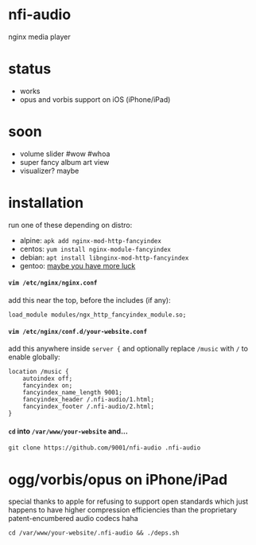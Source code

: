 # nfi-audio
nginx media player


# status
* works
* opus and vorbis support on iOS (iPhone/iPad)


# soon
* volume slider #wow #whoa
* super fancy album art view
* visualizer? maybe


# installation
run one of these depending on distro:
* alpine: `apk add nginx-mod-http-fancyindex`
* centos: `yum install nginx-module-fancyindex`
* debian: `apt install libnginx-mod-http-fancyindex`
* gentoo: [maybe you have more luck](https://ocv.me/stuff/gentoops.png)


#### `vim /etc/nginx/nginx.conf`
add this near the top, before the includes (if any):
```
load_module modules/ngx_http_fancyindex_module.so;
```


#### `vim /etc/nginx/conf.d/your-website.conf`
add this anywhere inside `server {` and optionally
replace `/music` with `/` to enable globally:

```
location /music {
	autoindex off;
	fancyindex on;
	fancyindex_name_length 9001;
	fancyindex_header /.nfi-audio/1.html;
	fancyindex_footer /.nfi-audio/2.html;
}
```


#### `cd` into `/var/www/your-website` and...
```
git clone https://github.com/9001/nfi-audio .nfi-audio
```


# ogg/vorbis/opus on iPhone/iPad

special thanks to apple for refusing to support open standards which just happens to have higher compression efficiencies than the proprietary patent-encumbered audio codecs haha

```
cd /var/www/your-website/.nfi-audio && ./deps.sh
```
